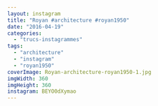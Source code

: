 ```yaml
---
layout: instagram
title: "Royan #architecture #royan1950"
date: "2016-04-19"
categories: 
  - "trucs-instagrammes"
tags: 
  - "architecture"
  - "instagram"
  - "royan1950"
coverImage: Royan-architecture-royan1950-1.jpg
imgWidth: 360
imgHeight: 360
instagram: BEYO0dXymao
---
```

